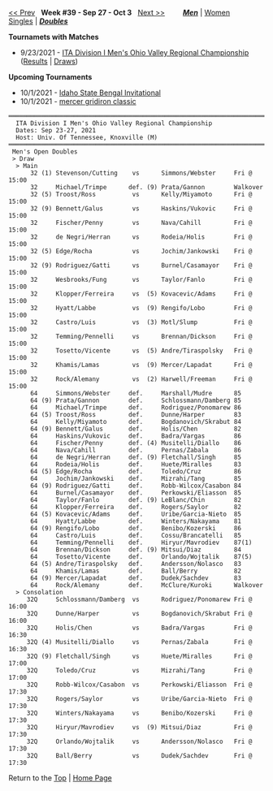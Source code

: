 <a name="top"></a>[<< Prev](men_doubles_2138.md) &nbsp; **Week #39 - Sep 27 - Oct 3** &nbsp; [Next >>](men_doubles_2140.md) &nbsp;&nbsp;&nbsp;&nbsp;&nbsp;&nbsp;&nbsp; [***Men***](./men_doubles_2139.md) &#124; [Women](./women_doubles_2139.md) &nbsp;&nbsp;&nbsp;&nbsp;&nbsp; [Singles](./men_singles_2139.md) &#124; [***Doubles***](./men_doubles_2139.md)

**Tournamets with Matches**  
- 9/23/2021 - [ITA Division I Men's Ohio Valley Regional Championship](#21-20374) ([Results](#21-20374) &#124; <a href="https://colleges.wearecollegetennis.com/competitions/UnivOfTennesseeKnoxvilleM/Tournaments/Overview/E67E61FF-EAE8-48C4-A7F4-925524DBA1AC" target="_blank">Draws</a>)  

**Upcoming Tournaments**  
- 10/1/2021 - <a href="https://colleges.wearecollegetennis.com/competitions/IdahoStateUniversityM/Tournaments/Overview/49BE2191-9463-412E-ABD7-0A0DE6B56CDC" target="_blank">Idaho State Bengal Invitational</a>  
- 10/1/2021 - <a href="https://colleges.wearecollegetennis.com/competitions/MercerUniversityM/Tournaments/Overview/DA1EFD3A-A2A3-47C3-8E11-2A83F6F6F79E" target="_blank">mercer gridiron classic</a>  

<a name="21-20374"></a>
~~~
═════════════════════════════════════════════════════════════════════════
  ITA Division I Men's Ohio Valley Regional Championship
  Dates: Sep 23-27, 2021
  Host: Univ. Of Tennessee, Knoxville (M)
═════════════════════════════════════════════════════════════════════════
 Men's Open Doubles
 > Draw
  > Main
      32 (1) Stevenson/Cutting    vs      Simmons/Webster     Fri @ 15:00
      32     Michael/Trimpe      def. (9) Prata/Gannon        Walkover
      32 (5) Troost/Ross          vs      Kelly/Miyamoto      Fri @ 15:00
      32 (9) Bennett/Galus        vs      Haskins/Vukovic     Fri @ 15:00
      32     Fischer/Penny        vs      Nava/Cahill         Fri @ 15:00
      32     de Negri/Herran      vs      Rodeia/Holis        Fri @ 15:00
      32 (5) Edge/Rocha           vs      Jochim/Jankowski    Fri @ 15:00
      32 (9) Rodriguez/Gatti      vs      Burnel/Casamayor    Fri @ 15:00
      32     Wesbrooks/Fung       vs      Taylor/Fanlo        Fri @ 15:00
      32     Klopper/Ferreira     vs  (5) Kovacevic/Adams     Fri @ 15:00
      32     Hyatt/Labbe          vs  (9) Rengifo/Lobo        Fri @ 15:00
      32     Castro/Luis          vs  (3) Motl/Slump          Fri @ 15:00
      32     Temming/Pennelli     vs      Brennan/Dickson     Fri @ 15:00
      32     Tosetto/Vicente      vs  (5) Andre/Tiraspolsky   Fri @ 15:00
      32     Khamis/Lamas         vs  (9) Mercer/Lapadat      Fri @ 15:00
      32     Rock/Alemany         vs  (2) Harwell/Freeman     Fri @ 15:00
      64     Simmons/Webster     def.     Marshall/Mudre      85
      64 (9) Prata/Gannon        def.     Schlossmann/Damberg 85
      64     Michael/Trimpe      def.     Rodriguez/Ponomarew 86
      64 (5) Troost/Ross         def.     Dunne/Harper        83
      64     Kelly/Miyamoto      def.     Bogdanovich/Skrabut 84
      64 (9) Bennett/Galus       def.     Holis/Chen          82
      64     Haskins/Vukovic     def.     Badra/Vargas        86
      64     Fischer/Penny       def. (4) Musitelli/Diallo    86
      64     Nava/Cahill         def.     Pernas/Zabala       86
      64     de Negri/Herran     def. (9) Fletchall/Singh     85
      64     Rodeia/Holis        def.     Huete/Miralles      83
      64 (5) Edge/Rocha          def.     Toledo/Cruz         86
      64     Jochim/Jankowski    def.     Mizrahi/Tang        85
      64 (9) Rodriguez/Gatti     def.     Robb-Wilcox/Casabon 84
      64     Burnel/Casamayor    def.     Perkowski/Eliasson  85
      64     Taylor/Fanlo        def. (9) LeBlanc/Chin        82
      64     Klopper/Ferreira    def.     Rogers/Saylor       82
      64 (5) Kovacevic/Adams     def.     Uribe/Garcia-Nieto  85
      64     Hyatt/Labbe         def.     Winters/Nakayama    81
      64 (9) Rengifo/Lobo        def.     Benibo/Kozerski     86
      64     Castro/Luis         def.     Cossu/Brancatelli   85
      64     Temming/Pennelli    def.     Hiryur/Mavrodiev    87(1)
      64     Brennan/Dickson     def. (9) Mitsui/Diaz         84
      64     Tosetto/Vicente     def.     Orlando/Wojtalik    87(5)
      64 (5) Andre/Tiraspolsky   def.     Andersson/Nolasco   83
      64     Khamis/Lamas        def.     Ball/Berry          82
      64 (9) Mercer/Lapadat      def.     Dudek/Sachdev       83
      64     Rock/Alemany        def.     McClure/Kuroki      Walkover
  > Consolation
     32Q     Schlossmann/Damberg  vs      Rodriguez/Ponomarew Fri @ 16:00
     32Q     Dunne/Harper         vs      Bogdanovich/Skrabut Fri @ 16:00
     32Q     Holis/Chen           vs      Badra/Vargas        Fri @ 16:30
     32Q (4) Musitelli/Diallo     vs      Pernas/Zabala       Fri @ 16:30
     32Q (9) Fletchall/Singh      vs      Huete/Miralles      Fri @ 17:00
     32Q     Toledo/Cruz          vs      Mizrahi/Tang        Fri @ 17:00
     32Q     Robb-Wilcox/Casabon  vs      Perkowski/Eliasson  Fri @ 17:30
     32Q     Rogers/Saylor        vs      Uribe/Garcia-Nieto  Fri @ 17:30
     32Q     Winters/Nakayama     vs      Benibo/Kozerski     Fri @ 17:30
     32Q     Hiryur/Mavrodiev     vs  (9) Mitsui/Diaz         Fri @ 17:30
     32Q     Orlando/Wojtalik     vs      Andersson/Nolasco   Fri @ 17:30
     32Q     Ball/Berry           vs      Dudek/Sachdev       Fri @ 17:30
~~~

Return to the [Top](./men_doubles_2139.md) &#124; [Home Page](../../index.md)